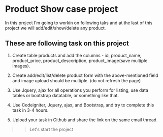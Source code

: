# Product Show case project

In this project I'm going to workin on following taks and at the last of this project we will add/edit/show/delete any product.

## These are following task on this project
1. Create table products and add the columns - id, product_name, product_price, product_desccription, product_image(save multiple images).

1. Create add/edit/list/delete product form with the above-mentioned field and image upload should be multiple. (do not refresh the page)

1. Use Jquery, ajax for all operations you perform for listing, use data tables or bootstrap datatable, or something like that.

1. Use Codeigniter, Jquery, ajax, and Bootstrap, and try to complete this task in 3-4 hours.

1. Upload your task in Github and share the link on the same email thread.

>> Let's start the project